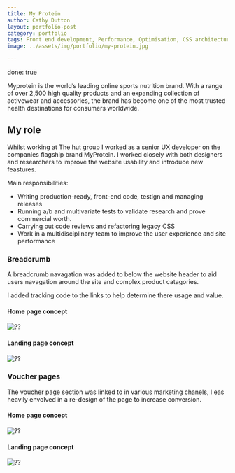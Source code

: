 ```yaml
---
title: My Protein 
author: Cathy Dutton
layout: portfolio-post
category: portfolio
tags: Front end development, Performance, Optimisation, CSS architecture
image: ../assets/img/portfolio/my-protein.jpg

---
```

done: true

<p class="highlight-quote">Myprotein is the world’s leading online sports nutrition brand. With a range of over 2,500 high quality products and an expanding collection of activewear and accessories, the brand has become one of the most trusted health destinations for consumers worldwide.</p>

<h2 class="heading">My role</h2>
Whilst working at The hut group I worked as a senior UX developer on the companies flagship brand MyProtein. I worked closely with both designers and researchers to improve the website usability and introduce new feastures. 

Main responsibilities:

- Writing production-ready, front-end code, testign and managing releases 
- Running a/b and multivariate tests to validate research and prove commercial worth.
- Carrying out code reviews and refactoring legacy CSS
- Work in a multidisciplinary team to improve the user experience and site performance


<h3 class="heading">Breadcrumb</h3>

A breadcrumb navagation was added to below the website header to aid users navagation around the site and complex product catagories.

I added tracking code to the links to help determine there usage and value.

<section class="portfolio-images">
    <div class="portfolio-piece-wrapper">
    <h4>Home page concept</h4>
        <div class="portfolio-piece">
            <img src="../assets/img/portfolio/my-protein/?.jpg" class="portfolio-piece__img" alt="??">
        </div>
    </div>
    <div class="portfolio-piece-wrapper">
    <h4>Landing page concept</h4>
        <div class="portfolio-piece">
            <img src="../assets/img/portfolio/my-protein/?.jpg" class="portfolio-piece__img" alt="??">
        </div>
    </div>
</section>

<h3 class="heading">Voucher pages</h3>

The voucher page section was linked to in various marketing chanels, I eas heavily envolved in a re-design of the page to increase conversion.

<section class="portfolio-images">
    <div class="portfolio-piece-wrapper">
    <h4>Home page concept</h4>
        <div class="portfolio-piece">
            <img src="../assets/img/portfolio/my-protein/?.jpg" class="portfolio-piece__img" alt="??">
        </div>
    </div>
    <div class="portfolio-piece-wrapper">
    <h4>Landing page concept</h4>
        <div class="portfolio-piece">
            <img src="../assets/img/portfolio/my-protein/?.jpg" class="portfolio-piece__img" alt="??">
        </div>
    </div>
</section>
